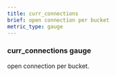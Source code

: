 ```yaml
---
title: curr_connections
brief: open connection per bucket
metric_type: gauge
---
```

### curr_connections gauge

open connection per bucket.